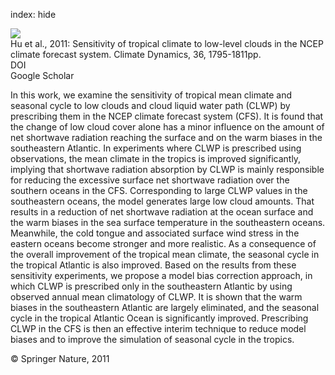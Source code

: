index: hide

<div class="Citation">
    <div class="Citation-thumb CitationThumb-linked"  data-href="https://doi.org/10.1007/s00382-010-0797-z">
      <img src="https://static.claimspace.cloud/climate-study-static/refs/thumbs/9/Hu_et_al_2011-thumb.png" />
    </div>

  <div class="Citation-body">
    <div class="Citation-text">Hu et al., 2011: Sensitivity of tropical climate to low-level clouds in the NCEP climate forecast system. <span class="Article-journal">Climate Dynamics, </span><span class="Article-volume">36, </span>1795-1811pp.</div>
    <div class="Citation-links">
      <div class="CitationLink" data-href="https://doi.org/10.1007/s00382-010-0797-z">
        <div class="CitationLink-icon CitationLink-Doi"></div>
        <div class="CitationLink-text">DOI</div>
      </div>
      <div class="CitationLink" data-href="https://scholar.google.com/scholar?q=10.1007/s00382-010-0797-z">
        <div class="CitationLink-icon CitationLink-Scholar"></div>
        <div class="CitationLink-text">Google Scholar</div>
      </div>
    </div>
  </div>
</div>

In this work, we examine the sensitivity of tropical mean climate and seasonal cycle to low clouds and cloud liquid water path (CLWP) by prescribing them in the NCEP climate forecast system (CFS). It is found that the change of low cloud cover alone has a minor influence on the amount of net shortwave radiation reaching the surface and on the warm biases in the southeastern Atlantic. In experiments where CLWP is prescribed using observations, the mean climate in the tropics is improved significantly, implying that shortwave radiation absorption by CLWP is mainly responsible for reducing the excessive surface net shortwave radiation over the southern oceans in the CFS. Corresponding to large CLWP values in the southeastern oceans, the model generates large low cloud amounts. That results in a reduction of net shortwave radiation at the ocean surface and the warm biases in the sea surface temperature in the southeastern oceans. Meanwhile, the cold tongue and associated surface wind stress in the eastern oceans become stronger and more realistic. As a consequence of the overall improvement of the tropical mean climate, the seasonal cycle in the tropical Atlantic is also improved. Based on the results from these sensitivity experiments, we propose a model bias correction approach, in which CLWP is prescribed only in the southeastern Atlantic by using observed annual mean climatology of CLWP. It is shown that the warm biases in the southeastern Atlantic are largely eliminated, and the seasonal cycle in the tropical Atlantic Ocean is significantly improved. Prescribing CLWP in the CFS is then an effective interim technique to reduce model biases and to improve the simulation of seasonal cycle in the tropics.

<div class="Citation-copy">
&copy; Springer Nature, 2011
</div>